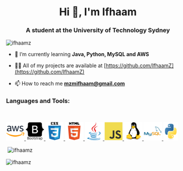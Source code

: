 <h1 align="center">Hi 👋, I'm Ifhaam</h1>
<h3 align="center">A student at the University of Technology Sydney</h3>

<p align="left"> <img src="https://komarev.com/ghpvc/?username=ifhaamz&label=Profile%20views&color=0e75b6&style=flat" alt="ifhaamz" /> </p>

- 🌱 I’m currently learning **Java, Python, MySQL and AWS**

- 👨‍💻 All of my projects are available at [https://github.com/IfhaamZ](https://github.com/IfhaamZ)

- 📫 How to reach me **mzmifhaam@gmail.com**

<p align="left">
</p>

<h3 align="left">Languages and Tools:</h3>
<br>
<p align="left"> <a href="https://aws.amazon.com" target="_blank" rel="noreferrer"> <img src="https://raw.githubusercontent.com/devicons/devicon/master/icons/amazonwebservices/amazonwebservices-original-wordmark.svg" alt="aws" width="50" height="50"/> </a> <a href="https://getbootstrap.com" target="_blank" rel="noreferrer"> <img src="https://raw.githubusercontent.com/devicons/devicon/master/icons/bootstrap/bootstrap-plain-wordmark.svg" alt="bootstrap" width="50" height="50"/> </a> <a href="https://www.w3schools.com/css/" target="_blank" rel="noreferrer"> <img src="https://raw.githubusercontent.com/devicons/devicon/master/icons/css3/css3-original-wordmark.svg" alt="css3" width="50" height="50"/> </a> <a href="https://www.w3.org/html/" target="_blank" rel="noreferrer"> <img src="https://raw.githubusercontent.com/devicons/devicon/master/icons/html5/html5-original-wordmark.svg" alt="html5" width="50" height="50"/> </a> <a href="https://www.java.com" target="_blank" rel="noreferrer"> <img src="https://raw.githubusercontent.com/devicons/devicon/master/icons/java/java-original.svg" alt="java" width="50" height="50"/> </a> <a href="https://developer.mozilla.org/en-US/docs/Web/JavaScript" target="_blank" rel="noreferrer"> <img src="https://raw.githubusercontent.com/devicons/devicon/master/icons/javascript/javascript-original.svg" alt="javascript" width="50" height="50"/> </a> <a href="https://www.linux.org/" target="_blank" rel="noreferrer"> <img src="https://raw.githubusercontent.com/devicons/devicon/master/icons/linux/linux-original.svg" alt="linux" width="50" height="50"/> </a> <a href="https://www.mysql.com/" target="_blank" rel="noreferrer"> <img src="https://raw.githubusercontent.com/devicons/devicon/master/icons/mysql/mysql-original-wordmark.svg" alt="mysql" width="50" height="50"/> </a> <a href="https://www.python.org" target="_blank" rel="noreferrer"> <img src="https://raw.githubusercontent.com/devicons/devicon/master/icons/python/python-original.svg" alt="python" width="40" height="50"/> </a> </p>

<p>&nbsp;<img align="center" src="https://github-readme-stats.vercel.app/api?username=ifhaamz&show_icons=true&locale=en" alt="ifhaamz" /></p>

<p><img align="center" src="https://github-readme-streak-stats.herokuapp.com/?user=ifhaamz&" alt="ifhaamz" /></p>

